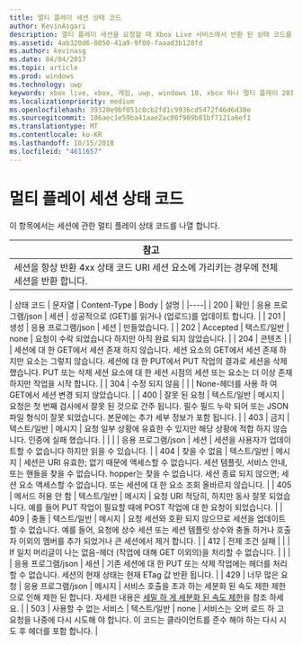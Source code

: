 ```yaml
---
title: 멀티 플레이 세션 상태 코드
author: KevinAsgari
description: 멀티 플레이 세션을 요청할 때 Xbox Live 서비스에서 반환 된 상태 코드를 설명 합니다.
ms.assetid: 4ab320d6-8050-41a9-9f00-faaad3b128fd
ms.author: kevinasg
ms.date: 04/04/2017
ms.topic: article
ms.prod: windows
ms.technology: uwp
keywords: xbox live, xbox, 게임, uwp, windows 10, xbox 하나 멀티 플레이 2015, 상태 코드, 세션
ms.localizationpriority: medium
ms.openlocfilehash: 39320e9bf051c0cb2fd1c9936cd5472f46d6d38e
ms.sourcegitcommit: 106aec1e59ba41aae2ac00f909b81bf7121a6ef1
ms.translationtype: MT
ms.contentlocale: ko-KR
ms.lasthandoff: 10/15/2018
ms.locfileid: "4611657"
---
```

# <a name="multiplayer-session-status-codes"></a>멀티 플레이 세션 상태 코드

이 항목에서는 세션에 관한 멀티 플레이 상태 코드를 나열 합니다.

| 참고                                                                                                         |
|---------------------------------------------------------------------------------------------------------------------------|
| 세션을 항상 반환 4xx 상태 코드 URI 세션 요소에 가리키는 경우에 전체 세션을 반환 합니다. |


| 상태 코드 | 문자열              | Content-Type     | Body    | 설명 |
|----|
| 200         | 확인                  | 응용 프로그램/json | 세션 | 성공적으로 (GET)를 읽거나 (업로드)를 업데이트 합니다.                                                                                                                                                                                                                                                                                                             |
| 201         | 생성             | 응용 프로그램/json | 세션 | 만들었습니다.                                                                                                                                                                                                                                                                                                                                 |
| 202         | Accepted            | 텍스트/일반       | none    | 요청이 수락 되었습니다 하지만 아직 완료 되지 않았습니다.                                                                                                                                                                                                                                                                                             |
| 204         | 콘텐츠          |                  |         | 세션에 대 한 GET에서 세션 존재 하지 않습니다. 세션 요소의 GET에서 세션 존재 하지만 요소는 그렇지 않습니다. 세션에 대 한 PUT에서 PUT 작업의 결과로 세션을 삭제 했습니다. PUT 또는 삭제 세션 요소에 대 한 세션 시점의 세션 또는 요소는 더 이상 존재 하지만 작업을 시작 합니다. |
| 304         | 수정 되지 않음        |                  |         | None-헤더를 사용 하 여 GET에서 세션 변경 되지 않았습니다.                                                                                                                                                                                                                                                                                        |
| 400         | 잘못 된 요청         | 텍스트/일반       | 메시지 | 요청은 첫 번째 검사에서 잘못 된 것으로 간주 됩니다. 필수 필드 누락 되어 또는 JSON 파일 형식이 잘못 되었습니다. 본문에는 추가 세부 정보가 포함 됩니다.                                                                                                                                                                                        |
| 403         | 금지           | 텍스트/일반       | 메시지 | 요청 일부 상황에 유효한 수 있지만 해당 상황에 적합 하지 않습니다. 인증에 실패 했습니다.                                                                                                                                                                                                                                                |
|             |                     | 응용 프로그램/json | 세션 | 세션을 사용자가 업데이트할 수 없습니다 하지만 읽을 수 있습니다.                                                                                                                                                                                                                                                                                           |
| 404         | 찾을 수 없음           | 텍스트/일반       | 메시지 | 세션은 URI 유효한; 없기 때문에 액세스할 수 없습니다. 세션 템플릿, 서비스 안내, 또는 핸들을 찾을 수 없습니다. hopper는 찾을 수 없습니다. 세션 종료 되지 않으면; 세션 요소 액세스할 수 없습니다. 또는 세션에 대 한 요소 조회 올바르지 않습니다.                                                                                 |
| 405         | 메서드 허용 안 함  | 텍스트/일반       | 메시지 | 요청 URI 적당히, 하지만 동사 잘못 되었습니다. 예를 들어 PUT 작업이 필요할 때에 POST 작업에 대 한 요청이 되었습니다.                                                                                                                                                                                                                 |
| 409         | 충돌            | 텍스트/일반       | 메시지 | 요청 세션와 호환 되지 않으므로 세션을 업데이트할 수 없습니다. 예를 들어, 요청에 상수 세션 또는 세션 템플릿 상수와 충돌 하거나 호출자 이외의 멤버를 추가 되었거나 큰 세션에서 제거 합니다.                                                                         |
| 412         | 전제 조건 실패 |                  |         | If 일치 머리글이 나는 없음-헤더 (작업에 대해 GET 이외의)을 처리할 수 없습니다.                                                                                                                                                                                                                                           |
|             |                     | 응용 프로그램/json | 세션 | 기존 세션에 대 한 PUT 또는 삭제 작업에는 헤더를 처리할 수 없습니다. 세션의 현재 상태는 현재 ETag 값 반환 됩니다.                                                                                                                                                                      |
| 429 | 너무 많은 요청 | 응용 프로그램/json | 메시지 | 서비스 호출을 초과 하는 세분화 된 속도 제한 제한으로 인해 제한 된 합니다. 자세한 내용은 [세밀 하 게 세분화 된 속도 제한](../../using-xbox-live/best-practices/fine-grained-rate-limiting.md)을 참조 하세요. |
| 503         | 사용할 수 없는 서비스 | 텍스트/일반       | none    | 서비스는 오버 로드 하 고 요청을 나중에 다시 시도해 야 합니다. 이 코드는 클라이언트를 준수 해야 하는 다시 시도 후 헤더를 포함 합니다.                                                                                                                                                                                                              |
